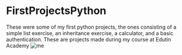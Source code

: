 # FirstProjectsPython
These were some of my first python projects, the ones consisting of a simple list exercise, an inheritance exercise, a calculator, and a basic authentication.
These are projects made during my course at Edutin Academy
![me](https://github.com/Simon-Lozada/FirstProjectsPython/files/6448338/Certificate.jpg)
